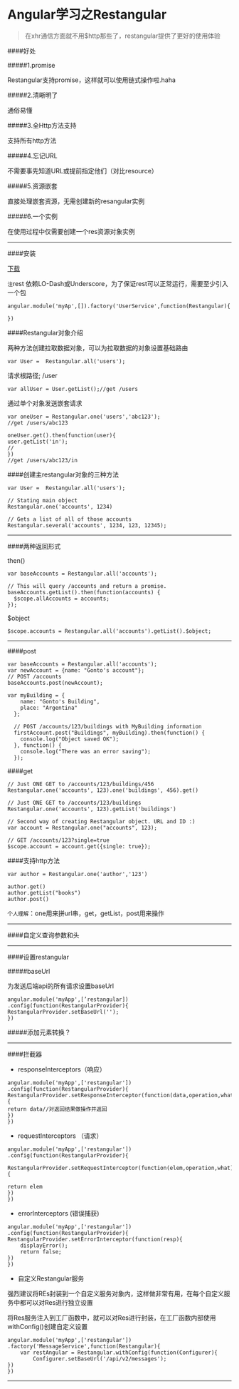 Angular学习之Restangular
===

> 在xhr通信方面就不用$http那些了，restangular提供了更好的使用体验

####好处

#####1.promise

Restangular支持promise，这样就可以使用链式操作啦.haha

#####2.清晰明了

通俗易懂

#####3.全Http方法支持

支持所有http方法

#####4.忘记URL

不需要事先知道URL或提前指定他们（对比resource）

#####5.资源嵌套

直接处理嵌套资源，无需创建新的resangular实例

#####6.一个实例

在使用过程中仅需要创建一个res资源对象实例

---

####安装

[下载](https://github.com/mgonto/restangular)

`注`rest 依赖LO-Dash或Underscore，为了保证rest可以正常运行，需要至少引入一个包

```
angular.module('myAp',[]).factory('UserService',function(Restangular){

})
```

####Restangular对象介绍

两种方法创建拉取数据对象，可以为拉取数据的对象设置基础路由

```
var User =  Restangular.all('users');
```

请求根路径; /user

```
var allUser = User.getList();//get /users
```
通过单个对象发送嵌套请求

```
var oneUser = Restangular.one('users','abc123');
//get /users/abc123

oneUser.get().then(function(user){
user.getList('in');
//
})
//get /users/abc123/in
```

####创建主restangular对象的三种方法

```
var User =  Restangular.all('users');
```

```
// Stating main object
Restangular.one('accounts', 1234)
```

```
// Gets a list of all of those accounts
Restangular.several('accounts', 1234, 123, 12345);
```

---

####两种返回形式

then()
```
var baseAccounts = Restangular.all('accounts');

// This will query /accounts and return a promise.
baseAccounts.getList().then(function(accounts) {
  $scope.allAccounts = accounts;
});
```

$object
```
$scope.accounts = Restangular.all('accounts').getList().$object;
```

---

####post

```
var baseAccounts = Restangular.all('accounts');
var newAccount = {name: "Gonto's account"};
// POST /accounts
baseAccounts.post(newAccount);
```

```
var myBuilding = {
    name: "Gonto's Building",
    place: "Argentina"
  };

  // POST /accounts/123/buildings with MyBuilding information
  firstAccount.post("Buildings", myBuilding).then(function() {
    console.log("Object saved OK");
  }, function() {
    console.log("There was an error saving");
  });
```

####get

```
// Just ONE GET to /accounts/123/buildings/456
Restangular.one('accounts', 123).one('buildings', 456).get()
```

```
// Just ONE GET to /accounts/123/buildings
Restangular.one('accounts', 123).getList('buildings')
```

```
// Second way of creating Restangular object. URL and ID :)
var account = Restangular.one("accounts", 123);

// GET /accounts/123?single=true
$scope.account = account.get({single: true});
```

####支持http方法

```
var author = Restangular.one('author','123')

author.get()
author.getList("books")
author.post()
```

`个人理解`：one用来拼url串，get，getList，post用来操作

---

####自定义查询参数和头

---

####设置restangular

#####baseUrl

为发送后端api的所有请求设置baseUrl

```
angular.module('myApp',[’restangular])
.config(function(RestangularProvider){
RestangularProvider.setBaseUrl('');
})
```

#####添加元素转换？

----

####拦截器

- responseInterceptors（响应）

```
angular.module('myApp',['restangular'])
.config(function(RestangularProvider){
RestangularProvider.setResponseInterceptor(function(data,operation,what){
return data//对返回结果做操作并返回
})
})
```

- requestInterceptors （请求）

```
angular.module('myApp',['restangular'])
.config(function(RestangularProvider){

RestangularProvider.setRequestInterceptor(function(elem,operation,what){

return elem
})
})
```


- errorInterceptors (错误捕获)

```
angular.module('myApp',['restangular'])
.config(function(RestangularProvider){
RestangularProvider.setErrorInterceptor(function(resp){
	displayError();
	return false;
})
})
```

- 自定义Restangular服务

强烈建议将REs封装到一个自定义服务对象内，这样做非常有用，在每个自定义服务中都可以对Res进行独立设置

将Res服务注入到工厂函数中，就可以对Res进行封装，在工厂函数内部使用withConfig()创建自定义设置

```
angular.module('myApp',['restangular'])
.factory('MessageService',function(Restangular){
	var restAngular = Restangular.withConfig(function(Configurer){
		Configurer.setBaseUrl('/api/v2/messages');
})
})
```

---